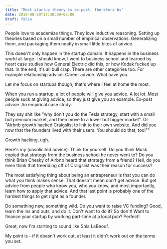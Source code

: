 ```yaml
---
title: "Most startup theory is ex-post, therefore bs"
date: 2019-08-20T17:30:00+03:00
draft: false
---
```


People love to academize things. They love inductive reasoning. Setting up theories based on a small number of empirical observations. Generalizing them, and packaging them neatly in small little bites of advice.

This doesn't only happen in the startup domain. It happens in the business world at-large. I should know, I went to business school and learned by heart case studies how General Electric did this, or how Kodak fucked up that. In the end, it's all bull crap. There are other categories too. For example relationship advice. Career advice. What have you.

Let me focus on startups though, that's where I feel at home the most.

When you run a startup, a lot of people will give you advice. A lot lot. Most people suck at giving advice, so they just give you an example. Ex-post advice. An empirical case study.

They say shit like "why don't you do the Tesla strategy, start with a small but premium market, and then move to a lower but bigger market". Or "Airbnb growth hacked Craigslist to link to their own website. And did you now that the founders lived with their users. You should do that, too!""

Growth hacking, ugh.

Here's my (unsolicited advice): Think for yourself. Do you think Musk copied that strategy from the business school he never went to? Do you think Brian Chesky of Airbnb heard that strategy from a friend? Hell, do you even think that freeriding off of Craigslist was their reason for success?

The most satisfying thing about being an entrepreneur is that you can do what *you* think makes sense. That doesn't mean don't get advice. But get advice from people who know you, who you know, and most importantly, learn how to apply that advice. And that last point is probably one of the hardest things to get right as a founder.

Do something new, something wild. Do you want to raise VC funding? Good, learn the ins and outs, and do it. Don't want to do it? So don't! Want to finance your startup by working part-time at a local pub? Perfect!

Great, now I'm starting to sound like Shia LaBeouf.

My point is - if it doesn't work out, at least it didn't work out on the terms you set.

